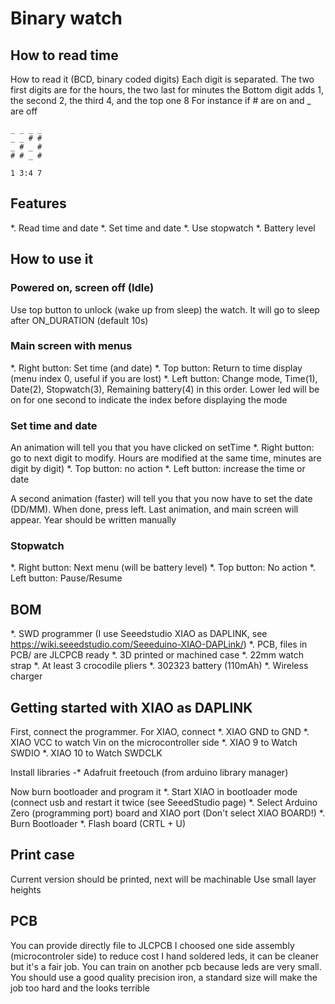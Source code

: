 # Binary watch

## How to read time
How to read it (BCD, binary coded digits)
Each digit is separated. The two first digits are for the hours, the two last for minutes
the Bottom digit adds 1, the second 2, the third 4, and the top one 8
For instance if # are on and _ are off

```
_ _ _ _
_ _ # #
_ # _ #
# # _ #

1 3:4 7
```

## Features
*. Read time and date
*. Set time and date
*. Use stopwatch
*. Battery level

## How to use it

### Powered on, screen off (Idle)
Use top button to unlock (wake up from sleep) the watch. It will go to sleep after ON_DURATION (default 10s)

### Main screen with menus
*. Right button: Set time (and date)
*. Top button: Return to time display (menu index 0, useful if you are lost)
*. Left button: Change mode, Time(1), Date(2), Stopwatch(3), Remaining battery(4) in this order. Lower led will be on for one second to indicate the index before displaying the mode

### Set time and date
An animation will tell you that you have clicked on setTime
*. Right button: go to next digit to modify. Hours are modified at the same time, minutes are digit by digit)
*. Top button: no action
*. Left button: increase the time or date

A second animation (faster) will tell you that you now have to set the date (DD/MM). When done, press left. Last animation, and main screen will appear. Year should be written manually

### Stopwatch
*. Right button: Next menu (will be battery level)
*. Top button: No action
*. Left button: Pause/Resume

## BOM
*. SWD programmer (I use Seeedstudio XIAO as DAPLINK, see https://wiki.seeedstudio.com/Seeeduino-XIAO-DAPLink/)
*. PCB, files in PCB/ are JLCPCB ready
*. 3D printed or machined case
*. 22mm watch strap
*. At least 3 crocodile pliers
*. 302323 battery (110mAh)
*. Wireless charger

## Getting started with XIAO as DAPLINK
First, connect the programmer. For XIAO, connect
*. XIAO GND to GND
*. XIAO VCC to watch Vin on the microcontroller side
*. XIAO 9 to Watch SWDIO
*. XIAO 10 to Watch SWDCLK

Install libraries
-* Adafruit freetouch (from arduino library manager)

Now burn bootloader and program it
*. Start XIAO in bootloader mode (connect usb and restart it twice (see SeeedStudio page)
*. Select Arduino Zero (programming port) board and XIAO port (Don't select XIAO BOARD!)
*. Burn Bootloader
*. Flash board (CRTL + U)



## Print case
Current version should be printed, next will be machinable
Use small layer heights

## PCB
You can provide directly file to JLCPCB
I choosed one side assembly (microcontroler side) to reduce cost
I hand soldered leds, it can be cleaner but it's a fair job. You can train on another pcb because leds are very small. You should use a good quality precision iron, a standard size will make the job too hard and the looks terrible
